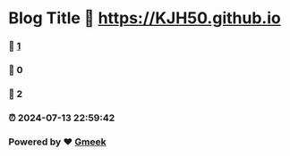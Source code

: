 # Blog Title :link: https://KJH50.github.io 
### :page_facing_up: [1](https://KJH50.github.io/tag.html) 
### :speech_balloon: 0 
### :hibiscus: 2 
### :alarm_clock: 2024-07-13 22:59:42 
### Powered by :heart: [Gmeek](https://github.com/Meekdai/Gmeek)
